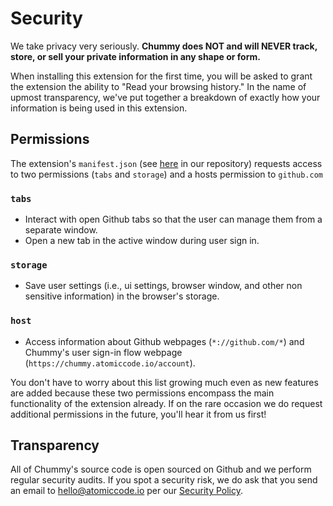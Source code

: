 # Security

We take privacy very seriously. **Chummy does NOT and will NEVER track, store, or sell your private information in any shape or form.**

When installing this extension for the first time, you will be asked to grant the extension the ability to "Read your browsing history." In the name of upmost transparency, we've put together a breakdown of exactly how your information is being used in this extension.

## Permissions

The extension's `manifest.json` (see [here](https://github.com/alexkim205/tomaso) in our repository) requests access to two permissions (`tabs` and `storage`) and a hosts permission to `github.com`

### `tabs`

- Interact with open Github tabs so that the user can manage them from a separate window.
- Open a new tab in the active window during user sign in.

### `storage`

- Save user settings (i.e., ui settings, browser window, and other non sensitive information) in the browser's storage.

### `host`

- Access information about Github webpages (`*://github.com/*`) and Chummy's user sign-in flow webpage (`https://chummy.atomiccode.io/account`).

You don't have to worry about this list growing much even as new features are added because these two permissions encompass the main functionality of the extension already. If on the rare occasion we do request additional permissions in the future, you'll hear it from us first!

## Transparency

All of Chummy's source code is open sourced on Github and we perform regular security audits. If you spot a security risk, we do ask that you send an email to hello@atomiccode.io per our [Security Policy](https://github.com/AtomicCodeLabs/chummy/blob/extension/SECURITY.md).
